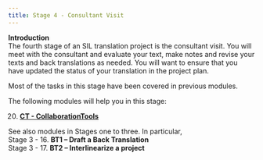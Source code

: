 ```yaml
---
title: Stage 4 - Consultant Visit
---
```


**Introduction**  
The fourth stage of an SIL translation project is the consultant visit. You will meet with the consultant and evaluate your text, make notes and revise your texts and back translations as needed. You will want to ensure that you have updated the status of your translation in the project plan.

Most of the tasks in this stage have been covered in previous modules.

The following modules will help you in this stage:

20. [**CT - CollaborationTools**](20.Collaboration-tools.md)

See also modules in Stages one to three. In particular,  
Stage 3 - 16. **BT1 – Draft a Back Translation**    
Stage 3 - 17. **BT2 – Interlinearize a project** 
